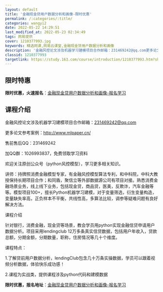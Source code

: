 ```yaml
---
layout: default
title: '金融现金贷用户数据分析和画像-限时优惠'
permalink: /:categories/:title/
categories: wangyi2
date: 2022-05-22 14:29:51
last_modified_at: 2022-05-23 02:34:49
tags: 网易提供
cover: 1210377993.jpg
keywords: 精选网课,网易云课堂,金融现金贷用户数据分析和画像
description: '金融风控论文涉及机器学习建模项目合作邮箱：231469242@qq.com更多论文参考案例：http://www.mlp'
classid: 1210377993
targetlink: https://study.163.com/course/introduction/1210377993.htm?share=1&shareId=1025206652&utm_campaign=share&utm_medium=iphoneShare&utm_source=&utm_u=1025206652
---
```


## 限时特惠

**限时优惠，火速报名**：[金融现金贷用户数据分析和画像-报名学习](https://study.163.com/course/introduction/1210377993.htm?share=1&shareId=1025206652&utm_campaign=share&utm_medium=iphoneShare&utm_source=&utm_u=1025206652)

## 课程介绍

金融风控论文涉及机器学习建模项目合作邮箱：231469242@qq.com

更多论文参考案例：http://www.mlpaper.cn/



售前售后QQ：231469242

加QQ群：1026993837，免费领取学习资料

欢迎关注原创公众号（python风控模型），学习更多相关知识。



讲师：持牌照消费金融模型专家，有金融风控模型算法专利，和中科院，中科大教授保持长期项目合作；和同盾，聚信立等外部数据源公司有项目对接。熟悉消费金融场景业务，线上线下业务，包括现金贷，商品贷，医美，反欺诈，汽车金融等等。模型项目100+，擅长Python机器学习建模，对于变量筛选，衍生变量构造，变量缺失率高，正负样本不平衡，共线性高，多算法比较，调参等疑难问题有良好解决方法。



课程介绍

针对银行，消费金融，现金贷等场景，教会学员用python实现金融信贷申请用户数据分析。项目采用lendingclub 12万多条真实信贷数据，包括用户年收入，贷款总额，分期金额，分期数量，职称，住房情况等几十个维度。



课程特点：

1.了解贷前用户数据分析，lendingClub包含几十万条实操数据，学员可以跟着视频分析数据，体验快乐成功感！

2.课程为实战类，提供课程涉及python代码和建模数据

**限时优惠，报名地址**：[金融现金贷用户数据分析和画像-报名学习](https://study.163.com/course/introduction/1210377993.htm?share=1&shareId=1025206652&utm_campaign=share&utm_medium=iphoneShare&utm_source=&utm_u=1025206652)

